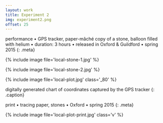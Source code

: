 ```yaml
---
layout: work
title: Experiment 2
img: experiment2.png
offset: 25
---
```


performance • GPS tracker, paper-mâché copy of a stone, balloon filled with helium • duration: 3 hours • released in Oxford & Guildford • spring 2015
{: .meta}

{% include image file='local-stone-1.jpg' %}

{% include image file='local-stone-2.jpg' %}

{% include image file='local-plot.jpg' class='_80' %}

digitally generated chart of coordinates captured by the GPS tracker
{: .caption}

print • tracing paper, stones • Oxford • spring 2015
{: .meta}

{% include image file='local-plot-print.jpg' class='v' %}